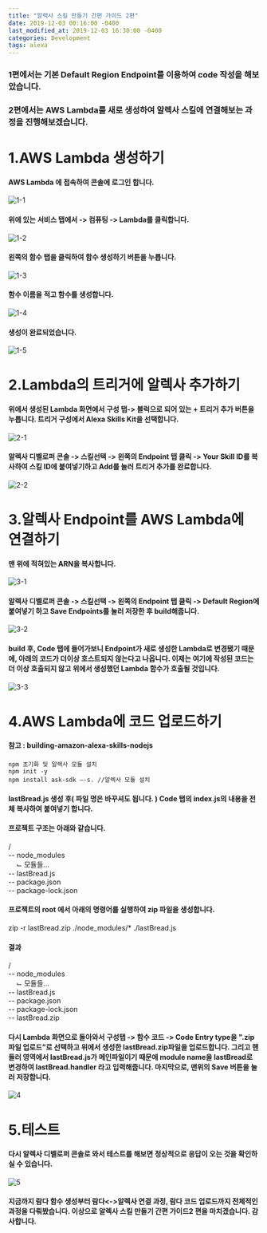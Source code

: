 ```yaml
---
title: "알렉사 스킬 만들기 간편 가이드 2편"
date: 2019-12-03 00:16:00 -0400
last_modified_at: 2019-12-03 16:30:00 -0400
categories: Development
tags: alexa
---
```


### **1편에서는 기본 Default Region Endpoint를 이용하여 code 작성을 해보았습니다.**

### **2편에서는 AWS Lambda를 새로 생성하여 알렉사 스킬에 연결해보는 과정을 진행해보겠습니다.**

# **1.AWS Lambda 생성하기**

#### AWS Lambda 에 접속하여 콘솔에 로그인 합니다.

![](/assets/images/alexa-guide2/1-1.png "1-1")

#### 위에 있는 서비스 탭에서 -> 컴퓨팅 -> Lambda를 클릭합니다.

![](/assets/images/alexa-guide2/1-2.png "1-2")

#### 왼쪽의 함수 탭을 클릭하여 함수 생성하기 버튼을 누릅니다.

![](/assets/images/alexa-guide2/1-3.png "1-3")

#### 함수 이름을 적고 함수를 생성합니다.

![](/assets/images/alexa-guide2/1-4.png "1-4")

#### 생성이 완료되었습니다.

![](/assets/images/alexa-guide2/1-5.png "1-5")

# **2.Lambda의 트리거에 알렉사 추가하기**

#### 위에서 생성된 Lambda 화면에서 구성 탭-> 블럭으로 되어 있는 + 트리거 추가 버튼을 누릅니다. 트리거 구성에서 Alexa Skills Kit을 선택합니다.

![](/assets/images/alexa-guide2/2-1.png "2-1")

#### 알렉사 디벨로퍼 콘솔 -> 스킬선택 -> 왼쪽의 Endpoint 탭 클릭 -> Your Skill ID를 복사하여 스킬 ID에 붙여넣기하고 Add를 눌러 트리거 추가를 완료합니다.

![](/assets/images/alexa-guide2/2-2.png "2-2")

# **3.알렉사 Endpoint를 AWS Lambda에 연결하기**

#### 맨 위에 적혀있는 ARN을 복사합니다.

![](/assets/images/alexa-guide2/3-1.png "3-1")

#### 알렉사 디벨로퍼 콘솔 -> 스킬선택 -> 왼쪽의 Endpoint 탭 클릭 -> Default Region에 붙여넣기 하고 Save Endpoints를 눌러 저장한 후 build해줍니다.

![](/assets/images/alexa-guide2/3-2.png "3-2")

#### build 후, Code 탭에 들어가보니 Endpoint가 새로 생성한 Lambda로 변경됐기 때문에, 아래의 코드가 더이상 호스트되지 않는다고 나옵니다. 이제는 여기에 작성된 코드는 더 이상 호출되지 않고 위에서 생성했던 Lambda 함수가 호출될 것입니다.

![](/assets/images/alexa-guide2/3-3.png "3-3")

# **4.AWS Lambda에 코드 업로드하기**

#### 참고 : building-amazon-alexa-skills-nodejs

```
npm 초기화 및 알렉사 모듈 설치
npm init -y
npm install ask-sdk —-s. //알렉사 모듈 설치
```

#### lastBread.js 생성 후( 파일 명은 바꾸셔도 됩니다. ) Code 탭의 index.js의 내용을 전체 복사하여 붙여넣기 합니다.

#### 프로젝트 구조는 아래와 같습니다.

/  
-- node_modules  
&nbsp;&nbsp;&nbsp;&nbsp;⌙ 모듈들...  
-- lastBread.js  
-- package.json  
-- package-lock.json

#### 프로젝트의 root 에서 아래의 명령어를 실행하여 zip 파일을 생성합니다.

zip -r lastBread.zip ./node_modules/\* ./lastBread.js

#### 결과

/  
-- node_modules  
&nbsp;&nbsp;&nbsp;&nbsp;⌙ 모듈들...  
-- lastBread.js  
-- package.json  
-- package-lock.json  
-- lastBread.zip

#### 다시 Lambda 화면으로 돌아와서 구성탭 -> 함수 코드 -> Code Entry type을 ".zip 파일 업로드”로 선택하고 위에서 생성한 lastBread.zip파일을 업로드합니다. 그리고 핸들러 영역에서 lastBread.js가 메인파일이기 때문에 module name을 lastBread로 변경하여 lastBread.handler 라고 입력해줍니다. 마지막으로, 맨위의 Save 버튼을 눌러 저장합니다.

![](/assets/images/alexa-guide2/4.png "4")

# **5.테스트**

#### 다시 알렉사 디벨로퍼 콘솔로 와서 테스트를 해보면 정상적으로 응답이 오는 것을 확인하실 수 있습니다.

![](/assets/images/alexa-guide2/5.png "5")

#### 지금까지 람다 함수 생성부터 람다<->알렉사 연결 과정, 람다 코드 업로드까지 전체적인 과정을 다뤄봤습니다. 이상으로 알렉사 스킬 만들기 간편 가이드2 편을 마치겠습니다. 감사합니다.
